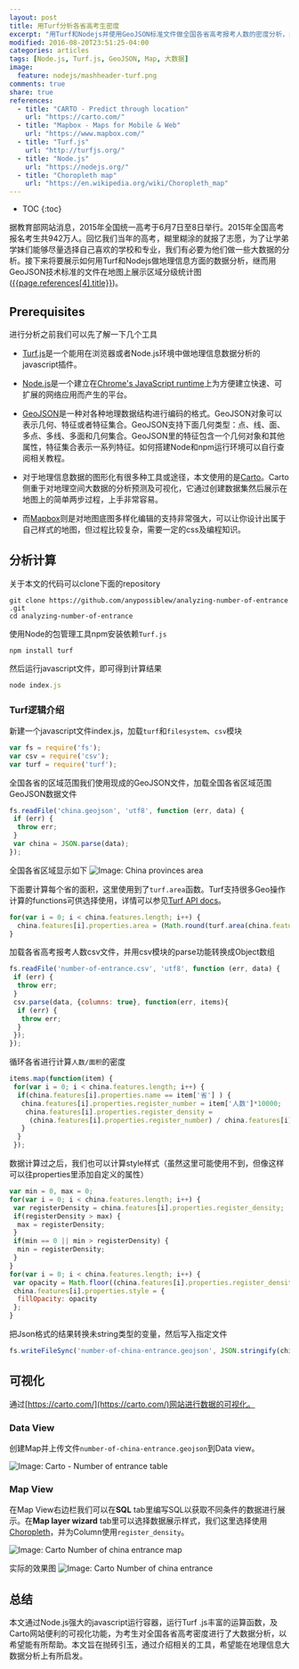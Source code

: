 ```yaml
---
layout: post
title: 用Turf分析各省高考生密度
excerpt: "用Turf和Nodejs并使用GeoJSON标准文件做全国各省高考报考人数的密度分析，并在Carto地图上进行可视化。"
modified: 2016-08-20T23:51:25-04:00
categories: articles
tags: [Node.js, Turf.js, GeoJSON, Map, 大数据]
image:
  feature: nodejs/mashheader-turf.png
comments: true
share: true
references:
  - title: "CARTO - Predict through location"
    url: "https://carto.com/"
  - title: "Mapbox - Maps for Mobile & Web"
    url: "https://www.mapbox.com/"
  - title: "Turf.js"
    url: "http://turfjs.org/"
  - title: "Node.js"
    url: "https://nodejs.org/"
  - title: "Choropleth map"
    url: "https://en.wikipedia.org/wiki/Choropleth_map"
---
```


* TOC
{:toc}

据教育部网站消息，2015年全国统一高考于6月7日至8日举行。2015年全国高考报名考生共942万人。回忆我们当年的高考，糊里糊涂的就报了志愿，为了让学弟学妹们能够尽量选择自己喜欢的学校和专业，我们有必要为他们做一些大数据的分析。接下来将要展示如何用Turf和Nodejs做地理信息方面的数据分析，继而用GeoJSON技术标准的文件在地图上展示区域分级统计图([{{page.references[4].title}}]({{page.references[4].url}}))。

## Prerequisites
进行分析之前我们可以先了解一下几个工具

* [Turf.js]({{page.references[2].url}})是一个能用在浏览器或者Node.js环境中做地理信息数据分析的javascript插件。

* [Node.js]({{page.references[3].url}})是一个建立在[Chrome's JavaScript runtime](http://code.google.com/p/v8/)上为方便建立快速、可扩展的网络应用而产生的平台。

* [GeoJSON](www.geojson.org/)是一种对各种地理数据结构进行编码的格式。GeoJSON对象可以表示几何、特征或者特征集合。GeoJSON支持下面几何类型：点、线、面、多点、多线、多面和几何集合。GeoJSON里的特征包含一个几何对象和其他属性，特征集合表示一系列特征。如何搭建Node和npm运行环境可以自行查阅相关教程。

* 对于地理信息数据的图形化有很多种工具或途径，本文使用的是[Carto]({{page.references[0].url}})。Carto侧重于对地理空间大数据的分析预测及可视化，它通过创建数据集然后展示在地图上的简单两步过程，上手非常容易。

* 而[Mapbox]({{page.references[1].url}})则是对地图底图多样化编辑的支持非常强大，可以让你设计出属于自己样式的地图，但过程比较复杂，需要一定的css及编程知识。

## 分析计算
关于本文的代码可以clone下面的repository

```shell
git clone https://github.com/anypossiblew/analyzing-number-of-entrance
.git
cd analyzing-number-of-entrance
```

使用Node的包管理工具npm安装依赖`Turf.js`

```shell
npm install turf
```

然后运行javascript文件，即可得到计算结果

```javascript
node index.js
```

### Turf逻辑介绍
新建一个javascript文件index.js，加载`turf`和`filesystem`、`csv`模块

```javascript
var fs = require('fs');
var csv = require('csv');
var turf = require('turf');
```

全国各省的区域范围我们使用现成的GeoJSON文件，加载全国各省区域范围GeoJSON数据文件

```javascript
fs.readFile('china.geojson', 'utf8', function (err, data) {
 if (err) {
  throw err;
 }
 var china = JSON.parse(data);
});
```

全国各省区域显示如下
![Image: China provinces area](/images/nodejs/china-provinces-area.png)

下面要计算每个省的面积，这里使用到了`turf.area`函数。Turf支持很多Geo操作计算的functions可供选择使用，详情可以参见[Turf API docs](http://turfjs.org/docs/)。

```javascript
for(var i = 0; i < china.features.length; i++) {
  china.features[i].properties.area = (Math.round(turf.area(china.features[i].geometry) * 0.000621371))/100000;
}
```

加载各省高考报考人数csv文件，并用csv模块的parse功能转换成Object数组

```javascript
fs.readFile('number-of-entrance.csv', 'utf8', function (err, data) {
 if (err) {
  throw err;
 }
 csv.parse(data, {columns: true}, function(err, items){
  if (err) {
   throw err;
  }
 });
});
```

循环各省进行计算`人数/面积`的密度

```javascript
items.map(function(item) { 
 for(var i = 0; i < china.features.length; i++) { 
  if(china.features[i].properties.name == item['省'] ) { 
   china.features[i].properties.register_number = item['人数']*10000; 
    china.features[i].properties.register_density =  
     (china.features[i].properties.register_number) / china.features[i].properties.area;  
   }
  }
 });
```

数据计算过之后，我们也可以计算style样式（虽然这里可能使用不到，但像这样可以往properties里添加自定义的属性）

```javascript
var min = 0, max = 0; 
for(var i = 0; i < china.features.length; i++) { 
 var registerDensity = china.features[i].properties.register_density; 
 if(registerDensity > max) { 
  max = registerDensity; 
 } 
 if(min == 0 || min > registerDensity) { 
  min = registerDensity; 
 } 
} 
for(var i = 0; i < china.features.length; i++) { 
 var opacity = Math.floor((china.features[i].properties.register_density-min)/(max-min)*10+1)/10; 
 china.features[i].properties.style = { 
  fillOpacity: opacity 
 }; 
}
```

把Json格式的结果转换未string类型的变量，然后写入指定文件

```javascript
fs.writeFileSync('number-of-china-entrance.geojson', JSON.stringify(china));
```

## 可视化
通过[https://carto.com/](https://carto.com/)网站进行数据的可视化。

### Data View
创建Map并上传文件`number-of-china-entrance.geojson`到Data view。

![Image: Carto - Number of entrance table](/images/nodejs/carto-number-of-entrance-table.png)

### Map View
在Map View右边栏我们可以在**SQL** tab里编写SQL以获取不同条件的数据进行展示。在**Map layer wizard** tab里可以选择数据展示样式，我们这里选择使用[Choropleth]({{page.references[4].url}})，并为Column使用`register_density`。

![Image: Carto Number of china entrance map](/images/nodejs/carto-number-of-entrance-map.png)

实际的效果图
![Image: Carto Number of china entrance](/images/nodejs/carto-number-of-china-entrance.png)

## 总结
本文通过Node.js强大的javascript运行容器，运行Turf
.js丰富的运算函数，及Carto网站便利的可视化功能，为考生对全国各省高考密度进行了大数据分析，以希望能有所帮助。本文旨在抛砖引玉，通过介绍相关的工具，希望能在地理信息大数据分析上有所启发。
